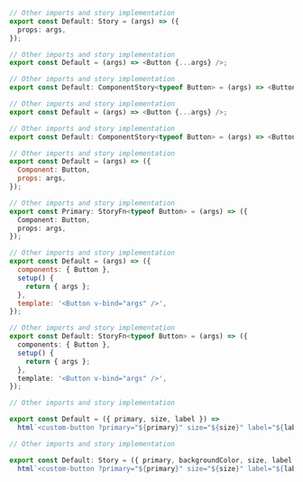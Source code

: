 ```ts filename="CSF 2 - Button.stories.ts" renderer="angular" language="ts"
// Other imports and story implementation
export const Default: Story = (args) => ({
  props: args,
});
```

```js filename="CSF 2 - Button.stories.js|jsx" renderer="react" language="js"
// Other imports and story implementation
export const Default = (args) => <Button {...args} />;
```

```ts filename="CSF 2 - Button.stories.ts|tsx" renderer="react" language="ts"
// Other imports and story implementation
export const Default: ComponentStory<typeof Button> = (args) => <Button {...args} />;
```

```js filename="CSF 2 - Button.stories.js|jsx" renderer="solid" language="js"
// Other imports and story implementation
export const Default = (args) => <Button {...args} />;
```

```ts filename="CSF 2 - Button.stories.ts|tsx" renderer="solid" language="ts"
// Other imports and story implementation
export const Default: ComponentStory<typeof Button> = (args) => <Button {...args} />;
```

```js filename="CSF 2 - Button.stories.js" renderer="svelte" language="js"
// Other imports and story implementation
export const Default = (args) => ({
  Component: Button,
  props: args,
});
```

```ts filename="CSF 2 - Button.stories.ts" renderer="svelte" language="ts"
// Other imports and story implementation
export const Primary: StoryFn<typeof Button> = (args) => ({
  Component: Button,
  props: args,
});
```

```js filename="CSF 2 - Button.stories.js" renderer="vue" language="js"
// Other imports and story implementation
export const Default = (args) => ({
  components: { Button },
  setup() {
    return { args };
  },
  template: '<Button v-bind="args" />',
});
```

```ts filename="CSF 2 - Button.stories.ts" renderer="vue" language="ts"
// Other imports and story implementation
export const Default: StoryFn<typeof Button> = (args) => ({
  components: { Button },
  setup() {
    return { args };
  },
  template: '<Button v-bind="args" />',
});
```

```js filename="CSF 2 - Button.stories.js" renderer="web-components" language="js"
// Other imports and story implementation

export const Default = ({ primary, size, label }) =>
  html`<custom-button ?primary="${primary}" size="${size}" label="${label}"></custom-button>`;
```

```ts filename="CSF 2 - Button.stories.ts" renderer="web-components" language="ts"
// Other imports and story implementation

export const Default: Story = ({ primary, backgroundColor, size, label }) =>
  html`<custom-button ?primary="${primary}" size="${size}" label="${label}"></custom-button>`;
```
